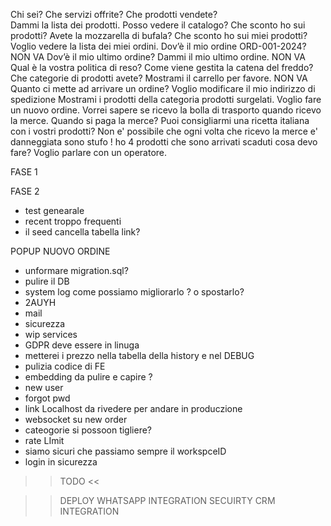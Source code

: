 Chi sei?
Che servizi offrite?
Che prodotti vendete?  
Dammi la lista dei prodotti.
Posso vedere il catalogo?
Che sconto ho sui prodotti?
Avete la mozzarella di bufala?
Che sconto ho sui miei prodotti?
Voglio vedere la lista dei miei ordini.
Dov’è il mio ordine ORD-001-2024? NON VA
Dov’è il mio ultimo ordine?
Dammi il mio ultimo ordine. NON VA
Qual è la vostra politica di reso?
Come viene gestita la catena del freddo?
Che categorie di prodotti avete?
Mostrami il carrello per favore. NON VA
Quanto ci mette ad arrivare un ordine?
Voglio modificare il mio indirizzo di spedizione
Mostrami i prodotti della categoria prodotti surgelati.
Voglio fare un nuovo ordine.
Vorrei sapere se ricevo la bolla di trasporto quando ricevo la merce.
Quando si paga la merce?
Puoi consigliarmi una ricetta italiana con i vostri prodotti?
Non e' possibile che ogni volta che ricevo la merce e' danneggiata sono stufo !
ho 4 prodotti che sono arrivati scaduti cosa devo fare?
Voglio parlare con un operatore.

FASE 1

FASE 2

- test genearale
- recent troppo frequenti
- il seed cancella tabella link?

POPUP NUOVO ORDINE

- unformare migration.sql?
- pulire il DB
- system log come possiamo migliorarlo ? o spostarlo?
- 2AUYH
- mail
- sicurezza
- wip services
- GDPR deve essere in linuga
- metterei i prezzo nella tabella della history e nel DEBUG
- pulizia codice di FE
- embedding da pulire e capire ?
- new user
- forgot pwd
- link Localhost da rivedere per andare in produczione
- websocket su new order
- cateogorie si possoon tigliere?
- rate LImit
- siamo sicuri che passiamo sempre il workspceID
- login in sicurezza

> > TODO <<

> > DEPLOY
> > WHATSAPP INTEGRATION
> > SECUIRTY
> > CRM INTEGRATION

